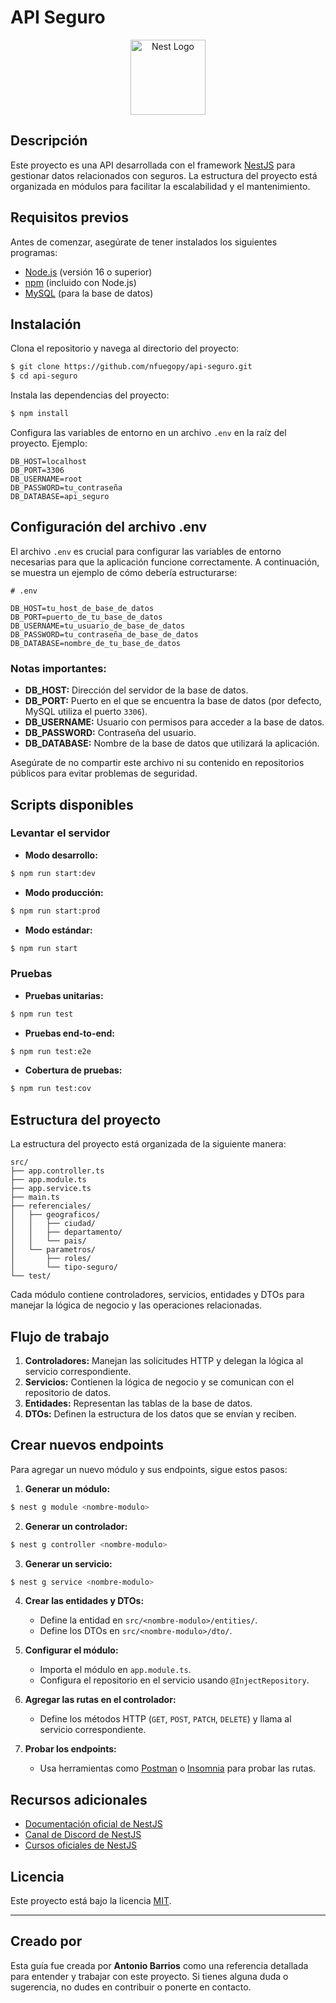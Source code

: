 # API Seguro

<p align="center">
  <a href="http://nestjs.com/" target="blank"><img src="https://nestjs.com/img/logo-small.svg" width="120" alt="Nest Logo" /></a>
</p>

## Descripción

Este proyecto es una API desarrollada con el framework [NestJS](https://nestjs.com/) para gestionar datos relacionados con seguros. La estructura del proyecto está organizada en módulos para facilitar la escalabilidad y el mantenimiento.

## Requisitos previos

Antes de comenzar, asegúrate de tener instalados los siguientes programas:

- [Node.js](https://nodejs.org/) (versión 16 o superior)
- [npm](https://www.npmjs.com/) (incluido con Node.js)
- [MySQL](https://www.mysql.com/) (para la base de datos)

## Instalación

Clona el repositorio y navega al directorio del proyecto:

```bash
$ git clone https://github.com/nfuegopy/api-seguro.git
$ cd api-seguro
```

Instala las dependencias del proyecto:

```bash
$ npm install
```

Configura las variables de entorno en un archivo `.env` en la raíz del proyecto. Ejemplo:

```
DB_HOST=localhost
DB_PORT=3306
DB_USERNAME=root
DB_PASSWORD=tu_contraseña
DB_DATABASE=api_seguro
```

## Configuración del archivo .env

El archivo `.env` es crucial para configurar las variables de entorno necesarias para que la aplicación funcione correctamente. A continuación, se muestra un ejemplo de cómo debería estructurarse:

```properties
# .env

DB_HOST=tu_host_de_base_de_datos
DB_PORT=puerto_de_tu_base_de_datos
DB_USERNAME=tu_usuario_de_base_de_datos
DB_PASSWORD=tu_contraseña_de_base_de_datos
DB_DATABASE=nombre_de_tu_base_de_datos
```

### Notas importantes:

- **DB_HOST:** Dirección del servidor de la base de datos.
- **DB_PORT:** Puerto en el que se encuentra la base de datos (por defecto, MySQL utiliza el puerto `3306`).
- **DB_USERNAME:** Usuario con permisos para acceder a la base de datos.
- **DB_PASSWORD:** Contraseña del usuario.
- **DB_DATABASE:** Nombre de la base de datos que utilizará la aplicación.

Asegúrate de no compartir este archivo ni su contenido en repositorios públicos para evitar problemas de seguridad.

## Scripts disponibles

### Levantar el servidor

- **Modo desarrollo:**

```bash
$ npm run start:dev
```

- **Modo producción:**

```bash
$ npm run start:prod
```

- **Modo estándar:**

```bash
$ npm run start
```

### Pruebas

- **Pruebas unitarias:**

```bash
$ npm run test
```

- **Pruebas end-to-end:**

```bash
$ npm run test:e2e
```

- **Cobertura de pruebas:**

```bash
$ npm run test:cov
```

## Estructura del proyecto

La estructura del proyecto está organizada de la siguiente manera:

```
src/
├── app.controller.ts
├── app.module.ts
├── app.service.ts
├── main.ts
├── referenciales/
│   ├── geograficos/
│   │   ├── ciudad/
│   │   ├── departamento/
│   │   └── pais/
│   └── parametros/
│       ├── roles/
│       └── tipo-seguro/
└── test/
```

Cada módulo contiene controladores, servicios, entidades y DTOs para manejar la lógica de negocio y las operaciones relacionadas.

## Flujo de trabajo

1. **Controladores:** Manejan las solicitudes HTTP y delegan la lógica al servicio correspondiente.
2. **Servicios:** Contienen la lógica de negocio y se comunican con el repositorio de datos.
3. **Entidades:** Representan las tablas de la base de datos.
4. **DTOs:** Definen la estructura de los datos que se envían y reciben.

## Crear nuevos endpoints

Para agregar un nuevo módulo y sus endpoints, sigue estos pasos:

1. **Generar un módulo:**

```bash
$ nest g module <nombre-modulo>
```

2. **Generar un controlador:**

```bash
$ nest g controller <nombre-modulo>
```

3. **Generar un servicio:**

```bash
$ nest g service <nombre-modulo>
```

4. **Crear las entidades y DTOs:**
   - Define la entidad en `src/<nombre-modulo>/entities/`.
   - Define los DTOs en `src/<nombre-modulo>/dto/`.

5. **Configurar el módulo:**
   - Importa el módulo en `app.module.ts`.
   - Configura el repositorio en el servicio usando `@InjectRepository`.

6. **Agregar las rutas en el controlador:**
   - Define los métodos HTTP (`GET`, `POST`, `PATCH`, `DELETE`) y llama al servicio correspondiente.

7. **Probar los endpoints:**
   - Usa herramientas como [Postman](https://www.postman.com/) o [Insomnia](https://insomnia.rest/) para probar las rutas.

## Recursos adicionales

- [Documentación oficial de NestJS](https://docs.nestjs.com/)
- [Canal de Discord de NestJS](https://discord.gg/G7Qnnhy)
- [Cursos oficiales de NestJS](https://courses.nestjs.com/)

## Licencia

Este proyecto está bajo la licencia [MIT](https://opensource.org/licenses/MIT).

---

## Creado por

Esta guía fue creada por **Antonio Barrios** como una referencia detallada para entender y trabajar con este proyecto. Si tienes alguna duda o sugerencia, no dudes en contribuir o ponerte en contacto.

